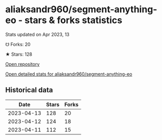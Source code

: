 # aliaksandr960/segment-anything-eo - stars & forks statistics

Stats updated on Apr 2023, 13

☋ Forks: 20

★ Stars: 128

[Open repository](https://github.com/aliaksandr960/segment-anything-eo)

[Open detailed stats for aliaksandr960/segment-anything-eo](https://reviewgithub.com/rep/aliaksandr960/segment-anything-eo)

## Historical data
| Date | Stars | Forks |
|------|-------|-------|
| 2023-04-13 | 128 | 20 | 
| 2023-04-12 | 124 | 18 | 
| 2023-04-11 | 112 | 15 | 

